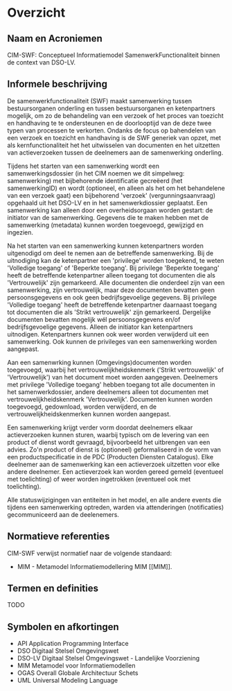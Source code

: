 # Overzicht

## Naam en Acroniemen

CIM-SWF: Conceptueel Informatiemodel SamenwerkFunctionaliteit binnen de context van DSO-LV.

## Informele beschrijving

De samenwerkfunctionaliteit (SWF) maakt samenwerking tussen bestuursorganen onderling en tussen
bestuursorganen en ketenpartners mogelijk, om zo de behandeling van een verzoek of het proces van
toezicht en handhaving te te ondersteunen
en de doorlooptijd van de deze twee typen van processen te verkorten.
Ondanks de focus op bahendelen van een verzoek en toezicht en handhaving is de SWF generiek van
opzet, met als kernfunctionaliteit het 
het uitwisselen van documenten
en het uitzetten van actieverzoeken tussen de deelnemers aan de samenwerking onderling.

Tijdens het starten van een samenwerking wordt een samenwerkingsdossier (in het CIM noemen we dit simpelweg: samenwerking) met bijbehorende 
identificatie gecreëerd (het samenwerkingID) en wordt (optioneel, en alleen als het om het behandelene van een verzoek gaat) een bijbehorend 'verzoek' 
(vergunningsaanvraag) opgehaald uit het DSO-LV en in het samenwerkdiossier  geplaatst. 
Een samenwerking kan alleen door een overheidsorgaan worden gestart: de initiator van de samenwerking.
Gegevens die te maken hebben met de samenwerking (metadata) kunnen worden toegevoegd, gewijzigd en ingezien.

Na het starten van een samenwerking kunnen ketenpartners worden uitgenodigd om deel te nemen aan de betreffende samenwerking.
Bij de uitnodiging kan de ketenpartner een 'privilege' worden toegekend, te weten 'Volledige toegang' of 'Beperkte toegang'. Bij privilege 'Beperkte toegang' heeft de betreffende ketenpartner alleen toegang tot documenten die als 'Vertrouwelijk' zijn gemarkeerd. Alle documenten die onderdeel zijn van een samenwerking, zijn vertrouwelijk, maar deze documenten bevatten geen persoonsgegevens en ook geen bedrijfsgevoelige gegevens. Bij privilege 'Volledige toegang' heeft de betreffende ketenpartner daarnaast toegang tot documenten die als 'Strikt vertrouwelijk' zijn gemarkeerd. Dergelijke documenten bevatten mogelijk wél persoonsgegevens en/of bedrijfsgevoelige gegevens. Alleen de initiator kan ketenpartners uitnodigen.
Ketenpartners kunnen ook weer worden verwijderd uit een samenwerking. Ook kunnen de privileges van een samenwerking worden aangepast.

Aan een samenwrking kunnen (Omgevings)documenten worden toegevoegd, waarbij het vertrouwelijkheidskenmerk ('Strikt vertrouwelijk' of 'Vertrouwelijk') van het document moet worden aangegeven.
Deelnemers met privilege 'Volledige toegang' hebben toegang tot alle documenten  in het samenwerkdossier, andere deelnemers alleen tot documenten met vertrouwelijkheidskenmerk 'Vertrouwelijk'.
Documenten kunnen worden toegevoegd, gedownload, worden verwijderd, en de vertrouwelijkheidskenmerken kunnen worden aangepast.

Een samenwerking krijgt verder vorm doordat deelnemers elkaar actieverzoeken kunnen sturen, waarbij typisch om de levering van een product of dienst wordt gevraagd, bijvoorbeeld het uitbrengen van een advies.
Zo'n product of dienst is (optioneel) geformaliseerd in de vorm van een productspecificatie in de PDC (Producten Diensten Catalogus).
Elke deelnemer aan de samenwerking kan een actieverzoek uitzetten voor elke andere deelnemer. Een actieverzoek kan worden gereed gemeld (eventueel met toelichting) of weer worden ingetrokken (eventueel ook met toelichting).

Alle statuswijzigingen van entiteiten in het model, en alle andere events die tijdens een samenwerking optreden, warden via attenderingen (notificaties) gecommuniceerd aan de deelenemers.

## Normatieve referenties

CIM-SWF verwijst normatief naar de volgende standaard:

 - MIM - Metamodel Informatiemodellering MIM [[MIM]].

## Termen en definities

TODO

## Symbolen en afkortingen

 - API Application Programming Interface
 - DSO Digitaal Stelsel Omgevingswet
 - DSO-LV Digitaal Stelsel Omgevingswet - Landelijke Voorziening
 - MIM Metamodel voor Informatiemodellen
 - OGAS Overall Globale Architectuur Schets
 - UML Universal Modeling Language
